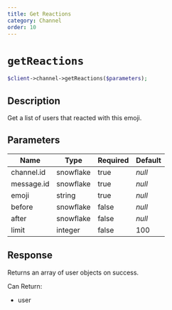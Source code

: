 ```yaml
---
title: Get Reactions
category: Channel
order: 10
---
```


# `getReactions`

```php
$client->channel->getReactions($parameters);
```

## Description

Get a list of users that reacted with this emoji.

## Parameters


Name | Type | Required | Default
--- | --- | --- | ---
channel.id | snowflake | true | *null*
message.id | snowflake | true | *null*
emoji | string | true | *null*
before | snowflake | false | *null*
after | snowflake | false | *null*
limit | integer | false | 100

## Response

Returns an array of user objects on success.

Can Return:

* user

